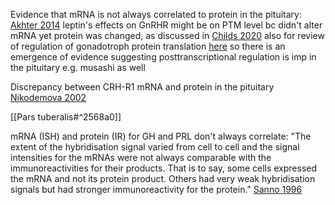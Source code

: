 Evidence that mRNA is not always correlated to protein in the pituitary: [Akhter 2014](https://academic.oup.com/endo/article/155/10/4027/2423591?login=true) leptin's effects on GnRHR might be on PTM level bc didn't alter mRNA yet protein was changed, as discussed in [Childs 2020](https://www.frontiersin.org/articles/10.3389/fendo.2020.00656/full) also for review of regulation of gonadotroph protein translation [here](https://www.sciencedirect.com/science/article/pii/S0303720713003699?casa_token=CN2PgyIZt0AAAAAA:URv7GHgRFGh_TmdRm5fRibj13KXTEOd_CYwX1ap1b_nUmoZXc1NuPR-jHmMmA2T2kJxz8s5vqg) so there is an emergence of evidence suggesting posttranscriptional regulation is imp in the pituitary e.g. musashi as well

Discrepancy between CRH-R1 mRNA and protein in the pituitary [Nikodemova 2002](https://doi.org/10.1076/apab.110.1.123.901)

[[Pars tuberalis#^2568a0]]

mRNA (ISH) and protein (IR) for GH and PRL don't always correlate: "The extent of the hybridisation signal varied from cell to cell and the signal intensities for the mRNAs were not always comparable with the immunoreactivities for their products. That is to say, some cells expressed the mRNA and not its protein product. Others had very weak hybridisation signals but had stronger immunoreactivity for the protein." [Sanno 1996](http://dx.doi.org/10.1136/mp.49.1.M57)
